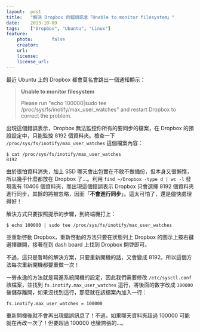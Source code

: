 ```yaml
---
layout:  post
title:   "解決 Dropbox 的錯誤訊息「Unable to monitor filesystem」"
date:    2013-10-09
tags:    ["Dropbox", "Ubuntu", "Linux"]
feature:
    photo:       false
    creator:     
    url:         
    license:     
    license_url: 
---
```


最近 Ubuntu 上的 Dropbox 都會莫名會跳出一個通知顯示：

> **Unable to monitor filesystem**
>
> Please run "echo 100000|sudo tee /proc/sys/fs/inotify/max_user_watches" and restart Dropbox to correct the problem.

出現這個錯誤表示，Dropbox 無法監控你所有的要同步的檔案，在 Dropbox 的預設設定中，只能監控 8192 個資料夾。檢查一下 `/proc/sys/fs/inotify/max_user_watches` 這個檔案內容：

```
$ cat /proc/sys/fs/inotify/max_user_watches
8192
```

由於很怕資料消失，加上 SSD 哪天會出包實在不敢不做備份，但本身又很懶惰，所以幾乎什麼都放在 Dropbox 了…。利用 `find ~/Dropbox -type d | wc -l` 發現我有 10406 個資料夾，而出現這個錯誤表示 Dropbox 只會選擇 8192 個資料夾進行同步，其餘的將被忽略，因而「**不會進行同步**」。這太可怕了，還是儘快處理得好！

解決方式只要按照提示的步驟，到終端機打上：

```
$ echo 100000 | sudo tee /proc/sys/fs/inotify/max_user_watches
```

並重新啓動 Dropbox，重新啓動的方法只要在狀態列上 Dropbox 的圖示上按右鍵選擇離開，接著在到 dash board 上找到 Dropbox 開啓即可。

不過，這只是暫時的解決方案，只要重新開機的話，又會變成 8192。所以這個方法每次重新開機都要重做一次！

一勞永逸的方法就是寫進系統開機的設定，因此我們需要修改 `/etc/sysctl.conf` 該檔案，並找到 `fs.inotify.max_user_watches` 這行，將後面的數字改成 `100000` 後儲存離開，如果沒找到這行，那麼就在該檔案內加入一行：

```
fs.inotify.max_user_watches = 100000
```

重新開機後就不會再出現錯誤訊息了！不過，如果哪天資料夾超過 100000 可能就在再改一次了！但要超過 100000 也蠻誇張的…。
